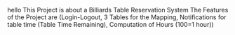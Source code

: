 hello
This Project is about a Billiards Table Reservation System
The Features of the Project are (Login-Logout, 3 Tables for the Mapping, Notifications for table time (Table Time Remaining), Computation of Hours (100=1 hour))
